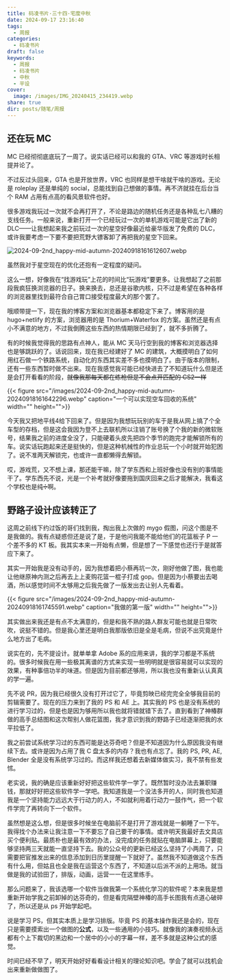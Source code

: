 ```yaml
---
title: 码凌书片·三十四·宅度中秋
date: 2024-09-17 23:16:40
tags:
  - 周报
categories:
  - 码凌书片
draft: false
keywords:
  - 周报
  - 码凌书片
  - 中秋
  - 平设
cover:
  image: /images/IMG_20240415_234419.webp
share: true
dir: posts/随笔/周报
---
```


## 还在玩 MC

MC 已经彻彻底底玩了一周了。说实话已经可以和我的 GTA、VRC 等游戏时长相提并论了。

不过反过头回来，GTA 也是开放世界，VRC 也同样是想干啥就干啥的游戏。无论是 roleplay 还是单纯的 social，总能找到自己想做的事情。再不济就挂在后台当个 RAM 占用有点高的看风景软件也好。

很多游戏我玩过一次就不会再打开了，不论是路边的随机任务还是各种乱七八糟的支线任务。一般来说，重新打开一个已经玩过一次的单机游戏可能是它出了新的 DLC——让我想起来我之前玩过一次的星空好像最近给豪华版发了免费的 DLC，或许我要考虑一下要不要把荒野大镖客卸了再把我的星空下回来。

![2024-09-2nd_happy-mid-autumn-20240918161612607.webp](/images/2024-09-2nd_happy-mid-autumn-20240918161612607.webp)

虽然我对于星空现在的优化还抱有一定程度的疑问。

这么一想，好像我在“找游戏玩”上花的时间比“玩游戏”要更多。让我想起了之前那段我疯狂换浏览器的日子。换来换去，总还是谷歌内核，只不过是希望在各种各样的浏览器里找到最符合自己胃口接受程度最大的那个罢了。

哦顺带提一下，现在我的博客方案和浏览器基本都稳定下来了。博客用的是 hugo+netlify 的方案，浏览器用的是 Thorium+Waterfox 的方案。虽然还是有点小不满意的地方，不过我倒腾这些东西的热情期限已经到了，就不多折腾了。

有的时候我觉得我的思路有点神人，能从 MC 天马行空到我的博客和浏览器选择也是够跳跃的了。话说回来，现在我已经建好了 MC 的建筑，大概摸明白了如何用红石做一个铁路系统，自动化的东西其实差不多也摸明白了。由于版本的限制，还有一些东西暂时做不出来。现在我感觉我可能已经快进去了不知道玩什么但是还是会打开看看的阶段，~~就像我那每天都在练枪但是不会点开匹配的 CS2一样~~

{{< figure src="/images/2024-09-2nd_happy-mid-autumn-20240918161642296.webp" caption="一个可以实现空车回收的系统" width="" height="">}}

今天我又把地平线4给下回来了。但是因为我想玩玩别的车于是我从网上搞了个全车型的存档，但是这会我因为登不上去联机所以注销了账号换了个我的新的微软账号，结果我之前的进度全没了，只能硬着头皮先把四个季节的跑完才能解锁所有的车。说实话玩跑起来还是挺快的，但是这种机械性的作业总玩一个小时就开始犯困了。说不准两天解锁完，也或许一直都懒得去解锁。

哎，游戏荒，又不想上课，那还能干嘛，除了学东西和上班好像也没有别的事情能干了。学东西先不说，光是一个补考就好像要拖到国庆回来之后才能解决，我看这个学校也是纯➗啊。

## 野路子设计应该转正了

这周之前线下约过饭的哥们找到我，掏出我上次做的 mygo 假图，问这个图是不是我做的。我有点疑惑但还是说了是，于是他问我能不能给他们的花篮板子 P 一个差不多的 KT 板。我其实本来一开始有点懒，但是想了一下感觉也还行于是就答应下来了。

其实一开始我是没有动手的，因为我想着把小蔡再坑一次，刚好他做了图，我也能让他继原神内测之后再去上上麦购花篮一棍子打成 gop。但是因为小蔡要出去喝酒，所以感觉时间不太够用之后我先做了一版发出去让别人先看着。

{{< figure src="/images/2024-09-2nd_happy-mid-autumn-20240918161745591.webp" caption="我做的第一版" width="" height="">}}

其实做出来我还是有点不太满意的，但是和我不熟的路人群友可能也就是日常吹吹，说挺不错的。但是我心里还是明白我那版依旧是全是毛病，但说不出究竟是什么地方出了毛病。

说实在的，先不提设计。就单单拿 Adobe 系的应用来讲，我的学习都是不系统的。很多时候我在用一些极其离谱的方式来实现一些明明就是很容易就可以实现的效果，有种事倍功半的味道。但是因为目前都还够用，所以我也没有重新认认真真的学一遍。

先不说 PR，因为我已经很久没有打开过它了，毕竟剪映已经完完全全够我目前的剪辑需要了。现在的压力来到了我的 PS 和 AE 上。其实我的 PS 也是没有系统的进行学习过的，但是也是因为够用所以我也就将错就错下去了。直到看到了神椿群做的高手总结图和这次帮别人做花篮图，我才意识到我的野路子已经逐渐把我的水平拉低了。

我之前尝试系统学习过的东西可能是达芬奇吧？但是不知道因为什么原因我没有继续下去。或许是因为占用了我 C 盘太多的内存？我也有点忘了。我的 PS, PR, AE, Blender 全是没有系统学习过的。而这样我还想着去新媒体做实习，我不禁有些发怵。

老实说，我的确是应该重新好好把这些软件学一学了。既然暂时没办法去兼职赚钱，那就好好把这些软件学一学吧。我知道我是一个没法多开的人，同时我也知道我是一个坚持能力远远大于行动力的人，不如就利用着行动力一鼓作气，把一个软件学完了再转向下一个软件。

虽然想是这么想，但是很多时候坐在电脑前不是打开了游戏就是一躺睡了一下午。我得找个办法来让我注意一下不要忘了自己要干的事情。或许明天我最好去文具店买个便利贴。最质朴也是最有效的办法，没完成的任务就贴在电脑屏幕上，只要能够坚持两三天就能一直坚持下去。我的公众号的更新已经这么坚持了小两周了，只需要把官推发出来的信息添加到日历里提醒一下就好了。虽然我不知道做这个东西有什么用，但姑且也全是我在运营这个东西了，不知道以后派不派的上用场。就当做是我的试验田了，排版，动画，运营一一在这里练手。

那么问题来了，我该选哪一个软件当做我第一个系统化学习的软件呢？本来我是想重新开始学我之前卸掉的达芬奇的，但是看完隔壁神椿的高手长图我有点道心破碎了，所以还是从 ps 开始学起吧。

说是学习 PS，但其实本质上是学习排版。毕竟 PS 的基本操作我还是会的，现在只是需要摸索出一个做图的**公式**，以及一些通用的小技巧。就像我的演奏视频永远都有个上下裁切的黑边和一个居中的小小的字幕一样，差不多就是这种公式的感觉。

时间已经不早了，明天开始好好看看设计相关的理论知识吧。学会了就可以找机会出来重新做做图了。